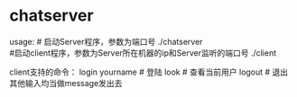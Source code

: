 chatserver
==========
usage:
    # 启动Server程序，参数为端口号
    ./chatserver <port>   
    #启动client程序，参数为Server所在机器的ip和Server监听的端口号
    ./client <ip> <port>
    
client支持的命令：
login yourname # 登陆
look  # 查看当前用户
logout # 退出
其他输入均当做message发出去
